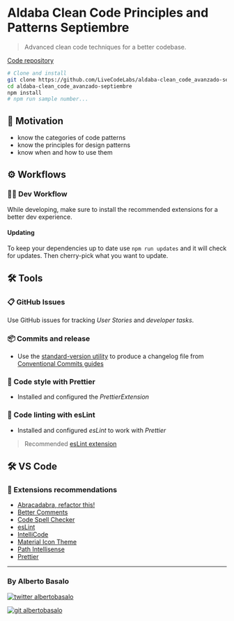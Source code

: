 # Aldaba Clean Code Principles and Patterns Septiembre

> Advanced clean code techniques for a better codebase.

[Code repository](https://github.com/LiveCodeLabs/aldaba-clean_code_avanzado-septiembre)

```bash
# Clone and install
git clone https://github.com/LiveCodeLabs/aldaba-clean_code_avanzado-septiembre.git 
cd aldaba-clean_code_avanzado-septiembre
npm install
# npm run sample number...
```

## 🎯 Motivation

- know the categories of code patterns
- know the principles for design patterns 
- know when and how to use them

## ⚙ Workflows

### 👨‍💻 Dev Workflow

While developing, make sure to install the recommended extensions for a better dev experience.

#### Updating

To keep your dependencies up to date use `npm run updates` and it will check for updates. Then cherry-pick what you want to update.


## 🛠 Tools

### 📋 GitHub Issues

Use GitHub issues for tracking _User Stories_ and _developer tasks_.

### 📦 Commits and release

- Use the [standard-version utility](https://www.npmjs.com/package/standard-version) to produce a changelog file from [Conventional Commits guides](https://www.conventionalcommits.org/en/v1.0.0/)

### 💅 Code style with Prettier

- Installed and configured the _PrettierExtension_

### 📐 Code linting with esLint

- Installed and configured _esLint_ to work with _Prettier_

> Recommended [esLint extension](https://marketplace.visualstudio.com/items?itemName=dbaeumer.vscode-eslint)

## 🛠 VS Code

### 🧩 Extensions recommendations

- [Abracadabra, refactor this!](https://marketplace.visualstudio.com/items?itemName=nicoespeon.abracadabra)
- [Better Comments](https://marketplace.visualstudio.com/items?itemName=aaron-bond.better-comments)
- [Code Spell Checker](https://marketplace.visualstudio.com/items?itemName=streetsidesoftware.code-spell-checker)
- [esLint](https://marketplace.visualstudio.com/items?itemName=dbaeumer.vscode-eslint)
- [IntelliCode](https://marketplace.visualstudio.com/items?itemName=VisualStudioExptTeam.vscodeintellicode)
- [Material Icon Theme](https://marketplace.visualstudio.com/items?itemName=PKief.material-icon-theme)
- [Path Intellisense](https://marketplace.visualstudio.com/items?itemName=christian-kohler.path-intellisense)
- [Prettier](https://github.com/prettier/prettier-vscode)


---

<footer>
  <h3>By Alberto Basalo</h3>
  <p>
    <a href="https://twitter.com/albertobasalo" target="blank">
      <img src="https://img.shields.io/twitter/follow/albertobasalo?logo=twitter&style=for-the-badge" alt="twitter albertobasalo" />
    </a>
  </p>
  <p>
    <a href="https://github.com/albertobasalo" target="blank">
      <img 
        src="https://img.shields.io/github/followers/albertobasalo?logo=github&label=profile albertobasalo&style=for-the-badge" alt="git albertobasalo" />
    </a>
  </p>
</footer>
